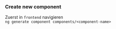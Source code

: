 ### Create new component
Zuerst in `frontend` navigieren <br/>
`ng generate component components/<component-name>`